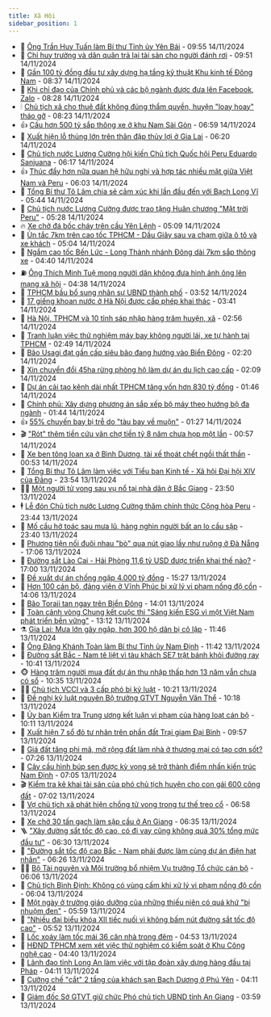 ```yaml
---
title: Xã Hội
sidebar_position: 1
---
```


<!-- dantri-xa-hoi:START -->
- 🫣 [Ông Trần Huy Tuấn làm Bí thư Tỉnh ủy Yên Bái](https://dantri.com.vn/xa-hoi/ong-tran-huy-tuan-lam-bi-thu-tinh-uy-yen-bai-20241114165127422.htm) - 09:55 14/11/2024
- 💼 [Chỉ huy trưởng và dân quân trả lại tài sản cho người đánh rơi](https://dantri.com.vn/xa-hoi/chi-huy-truong-va-dan-quan-tra-lai-tai-san-cho-nguoi-danh-roi-20241114163152503.htm) - 09:51 14/11/2024
- 🎊 [Gần 100 tỷ đồng đầu tư xây dựng hạ tầng kỹ thuật Khu kinh tế Đông Nam](https://dantri.com.vn/xa-hoi/gan-100-ty-dong-dau-tu-xay-dung-ha-tang-ky-thuat-khu-kinh-te-dong-nam-20241113204136303.htm) - 08:37 14/11/2024
- 🙉 [Khi chỉ đạo của Chính phủ và các bộ ngành được đưa lên Facebook, Zalo](https://dantri.com.vn/xa-hoi/khi-chi-dao-cua-chinh-phu-va-cac-bo-nganh-duoc-dua-len-facebook-zalo-20241114150501092.htm) - 08:28 14/11/2024
- 🕯 [Chủ tịch xã cho thuê đất không đúng thẩm quyền, huyện &quot;loay hoay&quot; tháo gỡ](https://dantri.com.vn/xa-hoi/chu-tich-xa-cho-thue-dat-khong-dung-tham-quyen-huyen-loay-hoay-thao-go-20241114151226967.htm) - 08:23 14/11/2024
- 👍 [Cầu hơn 500 tỷ sắp thông xe ở khu Nam Sài Gòn](https://dantri.com.vn/xa-hoi/cau-hon-500-ty-sap-thong-xe-o-khu-nam-sai-gon-20241113191531969.htm) - 06:59 14/11/2024
- 🤖 [Xuất hiện lỗ thủng lớn trên thân đập thủy lợi ở Gia Lai](https://dantri.com.vn/xa-hoi/xuat-hien-lo-thung-lon-tren-than-dap-thuy-loi-o-gia-lai-20241114125157617.htm) - 06:20 14/11/2024
- 🙉 [Chủ tịch nước Lương Cường hội kiến Chủ tịch Quốc hội Peru Eduardo Sanjuana](https://dantri.com.vn/xa-hoi/chu-tich-nuoc-luong-cuong-hoi-kien-chu-tich-quoc-hoi-peru-eduardo-sanjuana-20241114131701589.htm) - 06:17 14/11/2024
- 👍 [Thúc đẩy hơn nữa quan hệ hữu nghị và hợp tác nhiều mặt giữa Việt Nam và Peru](https://dantri.com.vn/xa-hoi/thuc-day-hon-nua-quan-he-huu-nghi-va-hop-tac-nhieu-mat-giua-viet-nam-va-peru-20241114130320465.htm) - 06:03 14/11/2024
- 🗽 [Tổng Bí thư Tô Lâm chia sẻ cảm xúc khi lần đầu đến với Bạch Long Vĩ](https://dantri.com.vn/xa-hoi/tong-bi-thu-to-lam-chia-se-cam-xuc-khi-lan-dau-den-voi-bach-long-vi-20241114124409190.htm) - 05:44 14/11/2024
- 🗽 [Chủ tịch nước Lương Cường được trao tặng Huân chương &quot;Mặt trời Peru&quot;](https://dantri.com.vn/xa-hoi/chu-tich-nuoc-luong-cuong-duoc-trao-tang-huan-chuong-mat-troi-peru-20241114122822309.htm) - 05:28 14/11/2024
- 🔥 [Xe chở đá bốc cháy trên cầu Yên Lệnh](https://dantri.com.vn/xa-hoi/xe-cho-da-boc-chay-tren-cau-yen-lenh-20241114115959203.htm) - 05:09 14/11/2024
- 🦒 [Ùn tắc 7km trên cao tốc TPHCM - Dầu Giây sau va chạm giữa ô tô và xe khách](https://dantri.com.vn/xa-hoi/un-tac-7km-tren-cao-toc-tphcm-dau-giay-sau-va-cham-giua-o-to-va-xe-khach-20241114111037901.htm) - 05:04 14/11/2024
- 🧐 [Ngắm cao tốc Bến Lức - Long Thành nhánh Đông dài 7km sắp thông xe](https://dantri.com.vn/xa-hoi/ngam-cao-toc-ben-luc-long-thanh-nhanh-dong-dai-7km-sap-thong-xe-20241113182327261.htm) - 04:40 14/11/2024
- ⛽️ [Ông Thích Minh Tuệ mong người dân không đưa hình ảnh ông lên mạng xã hội](https://dantri.com.vn/xa-hoi/ong-thich-minh-tue-mong-nguoi-dan-khong-dua-hinh-anh-ong-len-mang-xa-hoi-20241114102539350.htm) - 04:38 14/11/2024
- 🚀 [TPHCM bầu bổ sung nhân sự UBND thành phố](https://dantri.com.vn/xa-hoi/tphcm-bau-bo-sung-nhan-su-ubnd-thanh-pho-20241113210405330.htm) - 03:52 14/11/2024
- 🦒 [17 giếng khoan nước ở Hà Nội được cấp phép khai thác](https://dantri.com.vn/xa-hoi/17-gieng-khoan-nuoc-o-ha-noi-duoc-cap-phep-khai-thac-20241114102827279.htm) - 03:41 14/11/2024
- 🦅 [Hà Nội, TPHCM và 10 tỉnh sáp nhập hàng trăm huyện, xã](https://dantri.com.vn/xa-hoi/ha-noi-tphcm-va-10-tinh-sap-nhap-hang-tram-huyen-xa-20241114085517317.htm) - 02:56 14/11/2024
- 🚀 [Tranh luận việc thử nghiệm máy bay không người lái, xe tự hành tại TPHCM](https://dantri.com.vn/xa-hoi/tranh-luan-viec-thu-nghiem-may-bay-khong-nguoi-lai-xe-tu-hanh-tai-tphcm-20241113230502838.htm) - 02:49 14/11/2024
- 🦅 [Bão Usagi đạt gần cấp siêu bão đang hướng vào Biển Đông](https://dantri.com.vn/xa-hoi/bao-usagi-dat-gan-cap-sieu-bao-dang-huong-vao-bien-dong-20241114085004547.htm) - 02:20 14/11/2024
- 🤠 [Xin chuyển đổi 45ha rừng phòng hộ làm dự án du lịch cao cấp](https://dantri.com.vn/xa-hoi/xin-chuyen-doi-45ha-rung-phong-ho-lam-du-an-du-lich-cao-cap-20241114084526762.htm) - 02:09 14/11/2024
- 💄 [Dự án cải tạo kênh dài nhất TPHCM tăng vốn hơn 830 tỷ đồng](https://dantri.com.vn/xa-hoi/du-an-cai-tao-kenh-dai-nhat-tphcm-tang-von-hon-830-ty-dong-20241113234659666.htm) - 01:46 14/11/2024
- 🥷 [Chính phủ: Xây dựng phương án sắp xếp bộ máy theo hướng bộ đa ngành](https://dantri.com.vn/xa-hoi/chinh-phu-xay-dung-phuong-an-sap-xep-bo-may-theo-huong-bo-da-nganh-20241114083300438.htm) - 01:44 14/11/2024
- 👍 [55% chuyến bay bị trễ do &quot;tàu bay về muộn&quot;](https://dantri.com.vn/xa-hoi/55-chuyen-bay-bi-tre-do-tau-bay-ve-muon-20241114081251105.htm) - 01:27 14/11/2024
- 🎬 [&quot;Rót&quot; thêm tiền cứu vãn chợ tiền tỷ 8 năm chưa họp một lần](https://dantri.com.vn/xa-hoi/rot-them-tien-cuu-van-cho-tien-ty-8-nam-chua-hop-mot-lan-20241113224920837.htm) - 00:57 14/11/2024
- 🦒 [Xe ben tông loạn xạ ở Bình Dương, tài xế thoát chết ngồi thất thần](https://dantri.com.vn/xa-hoi/xe-ben-tong-loan-xa-o-binh-duong-tai-xe-thoat-chet-ngoi-that-than-20241114074943332.htm) - 00:53 14/11/2024
- 🌊 [Tổng Bí thư Tô Lâm làm việc với Tiểu ban Kinh tế - Xã hội Đại hội XIV của Đảng](https://dantri.com.vn/xa-hoi/tong-bi-thu-to-lam-lam-viec-voi-tieu-ban-kinh-te-xa-hoi-dai-hoi-xiv-cua-dang-20241114065356802.htm) - 23:54 13/11/2024
- 🧑‍💻 [Một người tử vong sau vụ nổ tại nhà dân ở Bắc Giang](https://dantri.com.vn/xa-hoi/mot-nguoi-tu-vong-sau-vu-no-tai-nha-dan-o-bac-giang-20241114065049230.htm) - 23:50 13/11/2024
- 🕴 [Lễ đón Chủ tịch nước Lương Cường thăm chính thức Cộng hòa Peru](https://dantri.com.vn/xa-hoi/le-don-chu-tich-nuoc-luong-cuong-tham-chinh-thuc-cong-hoa-peru-20241114064413917.htm) - 23:44 13/11/2024
- 🤔 [Mố cầu hở toác sau mưa lũ, hàng nghìn người bất an lo cầu sập](https://dantri.com.vn/xa-hoi/mo-cau-ho-toac-sau-mua-lu-hang-nghin-nguoi-bat-an-lo-cau-sap-20241113114323046.htm) - 23:40 13/11/2024
- 💄 [Phương tiện nối đuôi nhau &quot;bò&quot; qua nút giao lầy như ruộng ở Đà Nẵng](https://dantri.com.vn/xa-hoi/phuong-tien-noi-duoi-nhau-bo-qua-nut-giao-lay-nhu-ruong-o-da-nang-20241113185516229.htm) - 17:06 13/11/2024
- 🧠 [Đường sắt Lào Cai - Hải Phòng 11,6 tỷ USD được triển khai thế nào?](https://dantri.com.vn/xa-hoi/duong-sat-lao-cai-hai-phong-116-ty-usd-duoc-trien-khai-the-nao-20241113184613269.htm) - 17:00 13/11/2024
- 🦣 [Đề xuất dự án chống ngập 4.000 tỷ đồng](https://dantri.com.vn/xa-hoi/de-xuat-du-an-chong-ngap-4000-ty-dong-20241113214856894.htm) - 15:27 13/11/2024
- 💫 [Hơn 100 cán bộ, đảng viên ở Vĩnh Phúc bị xử lý vi phạm nồng độ cồn](https://dantri.com.vn/xa-hoi/hon-100-can-bo-dang-vien-o-vinh-phuc-bi-xu-ly-vi-pham-nong-do-con-20241113204654843.htm) - 14:06 13/11/2024
- 🚀 [Bão Toraji tan ngay trên Biển Đông](https://dantri.com.vn/xa-hoi/bao-toraji-tan-ngay-tren-bien-dong-20241113204016940.htm) - 14:01 13/11/2024
- 🤔 [Toàn cảnh vòng Chung kết cuộc thi &quot;Sáng kiến ESG vì một Việt Nam phát triển bền vững&quot;](https://dantri.com.vn/xa-hoi/toan-canh-vong-chung-ket-cuoc-thi-sang-kien-esg-vi-mot-viet-nam-phat-trien-ben-vung-20241113191006466.htm) - 13:12 13/11/2024
- ⚗️ [Gia Lai: Mưa lớn gây ngập, hơn 300 hộ dân bị cô lập](https://dantri.com.vn/xa-hoi/gia-lai-mua-lon-gay-ngap-hon-300-ho-dan-bi-co-lap-20241113172240283.htm) - 11:46 13/11/2024
- 🫶 [Ông Đặng Khánh Toàn làm Bí thư Tỉnh ủy Nam Định](https://dantri.com.vn/xa-hoi/ong-dang-khanh-toan-lam-bi-thu-tinh-uy-nam-dinh-20241113182324870.htm) - 11:42 13/11/2024
- 🌮 [Đường sắt Bắc - Nam tê liệt vì tàu khách SE7 trật bánh khỏi đường ray](https://dantri.com.vn/xa-hoi/duong-sat-bac-nam-te-liet-vi-tau-khach-se7-trat-banh-khoi-duong-ray-20241113171531739.htm) - 10:41 13/11/2024
- 🐵 [Hàng trăm người mua đất dự án thu nhập thấp hơn 13 năm vẫn chưa có sổ](https://dantri.com.vn/xa-hoi/hang-tram-nguoi-mua-dat-du-an-thu-nhap-thap-hon-13-nam-van-chua-co-so-20241113161146376.htm) - 10:35 13/11/2024
- 🧑‍🏫 [Chủ tịch VCCI và 3 cấp phó bị kỷ luật](https://dantri.com.vn/xa-hoi/chu-tich-vcci-va-3-cap-pho-bi-ky-luat-20241113170257413.htm) - 10:21 13/11/2024
- 💫 [Đề nghị kỷ luật nguyên Bộ trưởng GTVT Nguyễn Văn Thể](https://dantri.com.vn/xa-hoi/de-nghi-ky-luat-nguyen-bo-truong-gtvt-nguyen-van-the-20241113143354798.htm) - 10:18 13/11/2024
- 🦩 [Ủy ban Kiểm tra Trung ương kết luận vi phạm của hàng loạt cán bộ](https://dantri.com.vn/xa-hoi/uy-ban-kiem-tra-trung-uong-ket-luan-vi-pham-cua-hang-loat-can-bo-20241113142326026.htm) - 10:11 13/11/2024
- 🦄 [Xuất hiện 7 sổ đỏ tư nhân trên phần đất Trại giam Đại Bình](https://dantri.com.vn/xa-hoi/xuat-hien-7-so-do-tu-nhan-tren-phan-dat-trai-giam-dai-binh-20241113161949974.htm) - 09:57 13/11/2024
- 💂 [Giá đất tăng phi mã, mở rộng đất làm nhà ở thương mại có tạo cơn sốt?](https://dantri.com.vn/xa-hoi/gia-dat-tang-phi-ma-mo-rong-dat-lam-nha-o-thuong-mai-co-tao-con-sot-20241113141413702.htm) - 07:26 13/11/2024
- 💄 [Cây cầu hình búp sen được kỳ vọng sẽ trở thành điểm nhấn kiến trúc Nam Định](https://dantri.com.vn/xa-hoi/cay-cau-hinh-bup-sen-duoc-ky-vong-se-tro-thanh-diem-nhan-kien-truc-nam-dinh-20241113123806644.htm) - 07:05 13/11/2024
- 🎬 [Kiểm tra kê khai tài sản của phó chủ tịch huyện cho con gái 600 công đất](https://dantri.com.vn/xa-hoi/kiem-tra-ke-khai-tai-san-cua-pho-chu-tich-huyen-cho-con-gai-600-cong-dat-20241113135119006.htm) - 07:02 13/11/2024
- 👀 [Vợ chủ tịch xã phát hiện chồng tử vong trong tư thế treo cổ](https://dantri.com.vn/xa-hoi/vo-chu-tich-xa-phat-hien-chong-tu-vong-trong-tu-the-treo-co-20241113131619196.htm) - 06:58 13/11/2024
- 💃 [Xe chở 30 tấn gạch làm sập cầu ở An Giang](https://dantri.com.vn/xa-hoi/xe-cho-30-tan-gach-lam-sap-cau-o-an-giang-20241113132943088.htm) - 06:35 13/11/2024
- 🪜 [&quot;Xây đường sắt tốc độ cao, có đi vay cũng không quá 30% tổng mức đầu tư&quot;](https://dantri.com.vn/xa-hoi/xay-duong-sat-toc-do-cao-co-di-vay-cung-khong-qua-30-tong-muc-dau-tu-20241113132131178.htm) - 06:30 13/11/2024
- 📝 [&quot;Đường sắt tốc độ cao Bắc - Nam phải được làm cùng dự án điện hạt nhân&quot;](https://dantri.com.vn/xa-hoi/duong-sat-toc-do-cao-bac-nam-phai-duoc-lam-cung-du-an-dien-hat-nhan-20241113122452481.htm) - 06:26 13/11/2024
- 🧑‍💻 [Bộ Tài nguyên và Môi trường bổ nhiệm Vụ trưởng Tổ chức cán bộ](https://dantri.com.vn/xa-hoi/bo-tai-nguyen-va-moi-truong-bo-nhiem-vu-truong-to-chuc-can-bo-20241113120916858.htm) - 06:06 13/11/2024
- 👺 [Chủ tịch Bình Định: Không có vùng cấm khi xử lý vi phạm nồng độ cồn](https://dantri.com.vn/xa-hoi/chu-tich-binh-dinh-khong-co-vung-cam-khi-xu-ly-vi-pham-nong-do-con-20241113112952485.htm) - 06:04 13/11/2024
- 🌮 [Một ngày ở trường giáo dưỡng của những thiếu niên có quá khứ &quot;bị nhuộm đen&quot;](https://dantri.com.vn/xa-hoi/mot-ngay-o-truong-giao-duong-cua-nhung-thieu-nien-co-qua-khu-bi-nhuom-den-20241111081307705.htm) - 05:59 13/11/2024
- 🤭 [&quot;Nhiều đại biểu khóa XII tiếc nuối vì không bấm nút đường sắt tốc độ cao&quot;](https://dantri.com.vn/xa-hoi/nhieu-dai-bieu-khoa-xii-tiec-nuoi-vi-khong-bam-nut-duong-sat-toc-do-cao-20241113123627037.htm) - 05:52 13/11/2024
- 💪 [Lốc xoáy làm tốc mái 36 căn nhà trong đêm](https://dantri.com.vn/xa-hoi/loc-xoay-lam-toc-mai-36-can-nha-trong-dem-20241113111547085.htm) - 04:53 13/11/2024
- 🧰 [HĐND TPHCM xem xét việc thử nghiệm có kiểm soát ở Khu Công nghệ cao](https://dantri.com.vn/xa-hoi/hdnd-tphcm-xem-xet-viec-thu-nghiem-co-kiem-soat-o-khu-cong-nghe-cao-20241113112539134.htm) - 04:40 13/11/2024
- 🤡 [Lãnh đạo tỉnh Long An làm việc với tập đoàn xây dựng hàng đầu tại Pháp](https://dantri.com.vn/xa-hoi/lanh-dao-tinh-long-an-lam-viec-voi-tap-doan-xay-dung-hang-dau-tai-phap-20241113094505964.htm) - 04:11 13/11/2024
- 🦆 [Cưỡng chế &quot;cắt&quot; 2 tầng của khách sạn Bạch Dương ở Phú Yên](https://dantri.com.vn/xa-hoi/cuong-che-cat-2-tang-cua-khach-san-bach-duong-o-phu-yen-20241113104823087.htm) - 04:11 13/11/2024
- 🦍 [Giám đốc Sở GTVT giữ chức Phó chủ tịch UBND tỉnh An Giang](https://dantri.com.vn/xa-hoi/giam-doc-so-gtvt-giu-chuc-pho-chu-tich-ubnd-tinh-an-giang-20241113102533683.htm) - 03:59 13/11/2024<!-- dantri-xa-hoi:END -->
